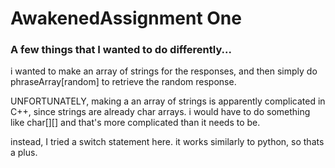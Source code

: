 # AwakenedAssignment One

### A few things that I wanted to do differently...

i wanted to make an array of strings for the responses, and then
simply do phraseArray[random]
to retrieve the random response.
	   
UNFORTUNATELY, making a an array of strings is apparently
complicated in C++, since strings are already char arrays.
i would have to do something like char[][] 
and that's more complicated than it needs to be.

instead, I tried a switch statement here.
it works similarly to python, so thats a plus.